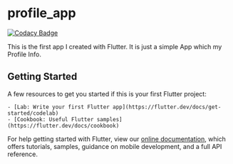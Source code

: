 # profile_app

[![Codacy Badge](https://api.codacy.com/project/badge/Grade/18a8d0d547404de7a97d4b4a780de94a)](https://app.codacy.com/app/Saksham-245/profile_app?utm_source=github.com&utm_medium=referral&utm_content=Saksham-245/profile_app&utm_campaign=Badge_Grade_Settings)

This is the first app I created with Flutter. It is just a simple App which my Profile Info.
## Getting Started

A few resources to get you started if this is your first Flutter project:

    - [Lab: Write your first Flutter app](https://flutter.dev/docs/get-started/codelab)
    - [Cookbook: Useful Flutter samples](https://flutter.dev/docs/cookbook)

For help getting started with Flutter, view our 
[online documentation](https://flutter.dev/docs), which offers tutorials, 
samples, guidance on mobile development, and a full API reference.
